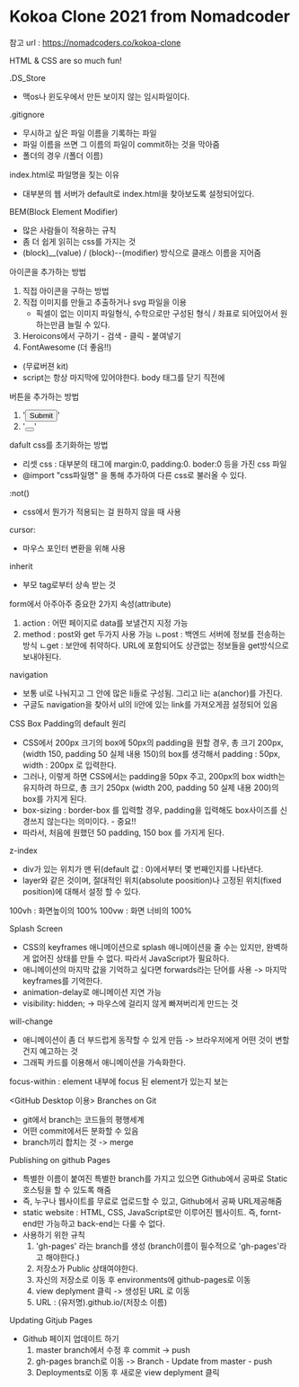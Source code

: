 # Kokoa Clone 2021 from Nomadcoder

참고 url : https://nomadcoders.co/kokoa-clone


HTML & CSS are so much fun!


.DS_Store
 - 맥os나 윈도우에서 만든 보이지 않는 임시파일이다.


.gitignore
 - 무시하고 싶은 파일 이름을 기록하는 파일
 - 파일 이름을 쓰면 그 이름의 파일이 commit하는 것을 막아줌
 - 폴더의 경우 /(폴더 이름)


index.html로 파일명을 짖는 이유
 - 대부분의 웹 서버가 default로 index.html을 찾아보도록 설정되어있다.


BEM(Block Element Modifier)
 - 많은 사람들이 적용하는 규칙
 - 좀 더 쉽게 읽히는 css를 가지는 것
 - (block)__(value) / (block)--(modifier) 방식으로 클래스 이름을 지어줌


아이콘을 추가하는 방법
1. 직접 아이콘을 구하는 방법
2. 직접 이미지를 만들고 추출하거나 svg 파일을 이용
    - 픽셀이 없는 이미지 파일형식, 수학으로만 구성된 형식 / 좌표로 되어있어서 원하는만큼 늘릴 수 있다.
3. Heroicons에서 구하기 - 검색 - 클릭 - 붙여넣기
4. FontAwesome (더 좋음!!) 
 - <script src="https://kit.fontawesome.com/6478f529f2.js" crossorigin="anonymous"></script> (무료버젼 kit)
 - script는 항상 마지막에 있어야한다. body 태그를 닫기 직전에


버튼을 추가하는 방법
 1. '<input type="submit" />'
 2. '<button></button>'


dafult css를 초기화하는 방법
 - 리셋 css : 대부분의 태그에 margin:0, padding:0. boder:0 등을 가진 css 파일
 - @import "css파일명" 을 통해 추가하여 다른 css로 불러올 수 있다.


:not()
 - css에서 뭔가가 적용되는 걸 원하지 않을 때 사용


cursor:
 - 마우스 포인터 변환을 위해 사용


inherit
 - 부모 tag로부터 상속 받는 것


form에서 아주아주 중요한 2가지 속성(attribute)
 1. action : 어떤 페이지로 data를 보낼건지 지정 가능
 2. method : post와 get 두가지 사용 가능
    ㄴpost : 백엔드 서버에 정보를 전송하는방식
    ㄴget : 보안에 취약하다. URL에 포함되어도 상관없는 정보들을 get방식으로 보내야된다.


navigation
 - 보통 ul로 나눠지고 그 안에 많은 li들로 구성됨. 그리고 li는 a(anchor)를 가진다.
 - 구글도 navigation을 찾아서 ul의 li안에 있는 link를 가져오게끔 설정되어 있음


CSS Box Padding의 default 원리
 - CSS에서 200px 크기의 box에 50px의 padding을 원할 경우, 총 크기 200px, (width 150, padding 50 실제 내용 150)의 box를 생각해서 padding : 50px, width : 200px 로 입력한다.
 - 그러나, 이렇게 하면 CSS에서는 padding을 50px 주고, 200px의 box width는 유지하려 하므로, 총 크기 250px (width 200, padding 50 실제 내용 200)의 box를 가지게 된다.
 - box-sizing : border-box 를 입력할 경우, padding을 입력해도 box사이즈를 신경쓰지 않는다는 의미이다. - 중요!!
 - 따라서, 처음에 원했던 50 padding, 150 box 를 가지게 된다.


z-index
 - div가 있는 위치가 맨 뒤(default 값 : 0)에서부터 몇 번째인지를 나타낸다.
 - layer와 같은 것이며, 절대적인 위치(absolute poosition)나 고정된 위치(fixed position)에 대해서 설정 할 수 있다.


100vh : 화면높이의 100%
100vw : 화면 너비의 100%


Splash Screen
 - CSS의 keyframes 애니메이션으로 splash 애니메이션을 줄 수는 있지만, 완벽하게 없어진 상태를 만들 수 없다. 따라서 JavaScript가 필요하다.
 - 애니메이션의 마지막 값을 기억하고 싶다면 forwards라는 단어를 사용 -> 마지막 keyframes를 기억한다.
 - animation-delay로 애니메이션 지연 가능
 - visibility: hidden; -> 마우스에 걸리지 않게 빠져버리게 만드는 것

will-change
 - 애니메이션이 좀 더 부드럽게 동작할 수 있게 만듬 -> 브라우저에게 어떤 것이 변할 건지 예고하는 것
 - 그래픽 카드를 이용해서 애니메이션을 가속화한다.


focus-within : element 내부에 focus 된 element가 있는지 보는 


<GitHub Desktop 이용>
Branches on Git
 - git에서 branch는 코드들의 평행세계
 - 어떤 commit에서든 분화할 수 있음
 - branch끼리 합치는 것 -> merge


Publishing on github Pages
 - 특별한 이름이 붙여진 특별한 branch를 가지고 있으면 Github에서 공짜로 Static 호스팅을 할 수 있도록 해줌
 - 즉, 누구나 웹사이트를 무료로 업로드할 수 있고, Github에서 공짜 URL제공해줌
 - static website : HTML, CSS, JavaScript로만 이루어진 웹사이트. 즉, fornt-end만 가능하고 back-end는 다룰 수 없다.
 - 사용하기 위한 규칙
    1. 'gh-pages' 라는 branch를 생성 (branch이름이 필수적으로 'gh-pages'라고 해야한다.)
    2.  저장소가  Public 상태여야한다.
    3.  자신의 저장소로 이동 후 environments에 github-pages로 이동
    4.  view deplyment 클릭 -> 생성된 URL 로 이동
    5.  URL : (유저명).github.io/(저장소 이름)


Updating Gitjub Pages
 - Github 페이지 업데이트 하기
   1. master branch에서 수정 후 commit  -> push 
   2. gh-pages branch로 이동 -> Branch - Update from master - push
   3. Deployments로 이동 후 새로운 view deplyment 클릭
